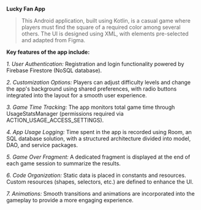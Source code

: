 **Lucky Fan App**
> This Android application, built using Kotlin, is a casual game where players must find the square of a required color among several others. The UI is designed using XML, with elements pre-selected and adapted from Figma.


**Key features of the app include:**

_1. User Authentication:_ Registration and login functionality powered by Firebase Firestore (NoSQL database).

_2. Customization Options:_ Players can adjust difficulty levels and change the app's background using shared preferences, with radio buttons integrated into the layout for a smooth user experience.

_3. Game Time Tracking:_ The app monitors total game time through UsageStatsManager (permissions required via ACTION_USAGE_ACCESS_SETTINGS).

_4. App Usage Logging:_ Time spent in the app is recorded using Room, an SQL database solution, with a structured architecture divided into model, DAO, and service packages.

_5. Game Over Fragment:_ A dedicated fragment is displayed at the end of each game session to summarize the results.

_6. Code Organization:_ Static data is placed in constants and resources. Custom resources (shapes, selectors, etc.) are defined to enhance the UI.

_7. Animations:_ Smooth transitions and animations are incorporated into the gameplay to provide a more engaging experience.
